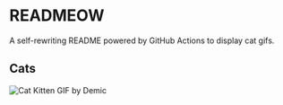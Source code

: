 # READMEOW

A self-rewriting README powered by GitHub Actions to display cat gifs.

## Cats

![Cat Kitten GIF by Demic](https://media1.giphy.com/media/3oriO0OEd9QIDdllqo/200.gif?cid=9acd02da1k2zgshmb39j5dytoz1ufzjguyt08kocp7n7nx78&ep=v1_gifs_search&rid=200.gif&ct=g)
